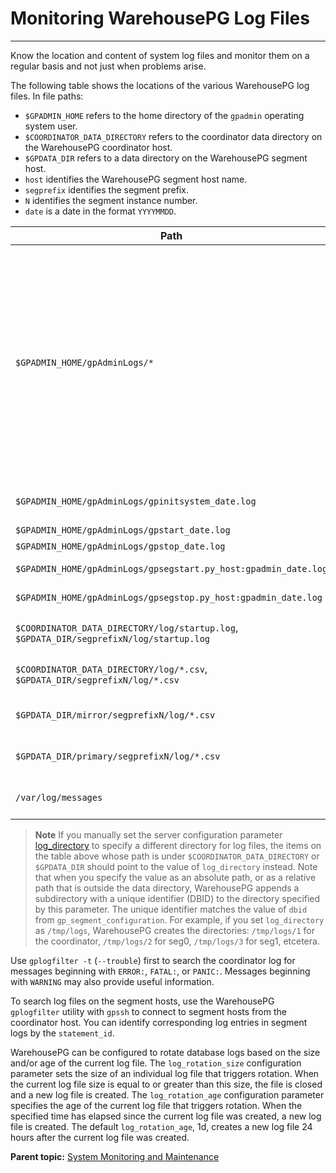 # Monitoring WarehousePG Log Files
---

Know the location and content of system log files and monitor them on a regular basis and not just when problems arise.

The following table shows the locations of the various WarehousePG log files. In file paths:

-   `$GPADMIN_HOME` refers to the home directory of the `gpadmin` operating system user.
-   `$COORDINATOR_DATA_DIRECTORY` refers to the coordinator data directory on the WarehousePG coordinator host.
-   `$GPDATA_DIR` refers to a data directory on the WarehousePG segment host.
-   `host` identifies the WarehousePG segment host name.
-   `segprefix` identifies the segment prefix.
-   `N` identifies the segment instance number.
-   `date` is a date in the format `YYYYMMDD`.



|Path|Description|
|----|-----------|
|`$GPADMIN_HOME/gpAdminLogs/*`|Many different types of log files, directory on each server. `$GPADMIN_HOME` is the default location for the `gpAdminLogs/` directory. You can specify a different location when you run an administrative utility command.|
|`$GPADMIN_HOME/gpAdminLogs/gpinitsystem_date.log`|system initialization log|
|`$GPADMIN_HOME/gpAdminLogs/gpstart_date.log`|start log|
|`$GPADMIN_HOME/gpAdminLogs/gpstop_date.log`|stop log|
|`$GPADMIN_HOME/gpAdminLogs/gpsegstart.py_host:gpadmin_date.log`|segment host start log|
|`$GPADMIN_HOME/gpAdminLogs/gpsegstop.py_host:gpadmin_date.log`|segment host stop log|
|`$COORDINATOR_DATA_DIRECTORY/log/startup.log`, `$GPDATA_DIR/segprefixN/log/startup.log`|segment instance start log|
|`$COORDINATOR_DATA_DIRECTORY/log/*.csv`, `$GPDATA_DIR/segprefixN/log/*.csv`|coordinator and segment database logs|
|`$GPDATA_DIR/mirror/segprefixN/log/*.csv`|mirror segment database logs|
|`$GPDATA_DIR/primary/segprefixN/log/*.csv`|primary segment database logs|
|`/var/log/messages`|Global Linux system messages|

> **Note** If you manually set the server configuration parameter [log_directory](../ref_guide/config_params/guc-list.html#log_directory) to specify a different directory for log files, the items on the table above whose path is under `$COORDINATOR_DATA_DIRECTORY` or `$GPDATA_DIR` should point to the value of `log_directory` instead. Note that when you specify the value as an absolute path, or as a relative path that is outside the data directory, WarehousePG appends a subdirectory with a unique identifier (DBID) to the directory specified by this parameter. The unique identifier matches the value of `dbid` from `gp_segment_configuration`. For example, if you set `log_directory` as `/tmp/logs`, WarehousePG creates the directories: `/tmp/logs/1` for the coordinator, `/tmp/logs/2` for seg0, `/tmp/logs/3` for seg1, etcetera. 

Use `gplogfilter -t` \(`--trouble`\) first to search the coordinator log for messages beginning with `ERROR:`, `FATAL:`, or `PANIC:`. Messages beginning with `WARNING` may also provide useful information.

To search log files on the segment hosts, use the WarehousePG `gplogfilter` utility with `gpssh` to connect to segment hosts from the coordinator host. You can identify corresponding log entries in segment logs by the `statement_id`.

WarehousePG can be configured to rotate database logs based on the size and/or age of the current log file. The `log_rotation_size` configuration parameter sets the size of an individual log file that triggers rotation. When the current log file size is equal to or greater than this size, the file is closed and a new log file is created. The `log_rotation_age` configuration parameter specifies the age of the current log file that triggers rotation. When the specified time has elapsed since the current log file was created, a new log file is created. The default `log_rotation_age`, 1d, creates a new log file 24 hours after the current log file was created.

**Parent topic:** [System Monitoring and Maintenance](maintenance.html)

